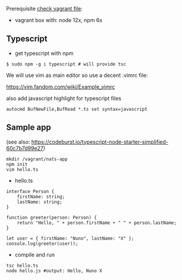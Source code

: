Prerequisite [check vagrant file](vagrant.md):
* vagrant box with: node 12x, npm 6x

## Typescript

* get typescript with npm

```
$ sudo npm -g i typescript # will provide tsc
```

We will use vim as main editor so use a decent .vimrc file:

https://vim.fandom.com/wiki/Example_vimrc

also add javascript highlight for typescript files

```
autocmd BufNewFile,BufRead *.ts set syntax=javascript
```

## Sample app

(see also: https://codeburst.io/typescript-node-starter-simplified-60c7b7d99e27)

```
mkdir /vagrant/nats-app
npm init
vim hello.ts
```

* hello.ts

```
interface Person {
    firstName: string;
    lastName: string;
}

function greeter(person: Person) {
    return "Hello, " + person.firstName + " " + person.lastName;
}

let user = { firstName: "Nuno", lastName: "X" };
console.log(greeter(user));
```

* compile and run

```
tsc hello.ts
node hello.js #output: Hello, Nuno X
```
